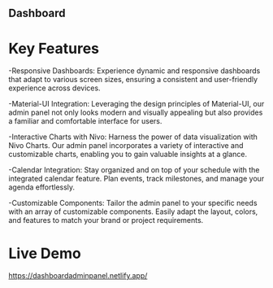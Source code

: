 ## Dashboard

# Key Features
-Responsive Dashboards: Experience dynamic and responsive dashboards that adapt to various screen sizes, ensuring a consistent and user-friendly experience across devices.

-Material-UI Integration: Leveraging the design principles of Material-UI, our admin panel not only looks modern and visually appealing but also provides a familiar and comfortable interface for users.

-Interactive Charts with Nivo: Harness the power of data visualization with Nivo Charts. Our admin panel incorporates a variety of interactive and customizable charts, enabling you to gain valuable insights at a glance.

-Calendar Integration: Stay organized and on top of your schedule with the integrated calendar feature. Plan events, track milestones, and manage your agenda effortlessly.

-Customizable Components: Tailor the admin panel to your specific needs with an array of customizable components. Easily adapt the layout, colors, and features to match your brand or project requirements.

# Live Demo
https://dashboardadminpanel.netlify.app/
